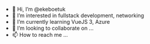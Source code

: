 - 👋 Hi, I’m @ekeboetuk
- 👀 I’m interested in fullstack development, networking
- 🌱 I’m currently learning VueJS 3, Azure
- 💞️ I’m looking to collaborate on ...
- 📫 How to reach me ...

<!---
ekeboetuk/ekeboetuk is a ✨ special ✨ repository because its `README.md` (this file) appears on your GitHub profile.
You can click the Preview link to take a look at your changes.
--->
